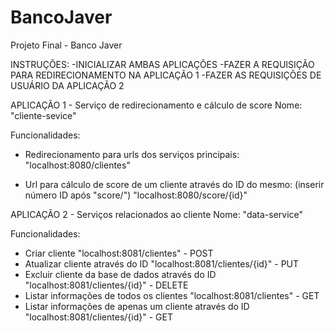 # BancoJaver
Projeto Final - Banco Javer

INSTRUÇÕES:
-INICIALIZAR AMBAS APLICAÇÕES
-FAZER A REQUISIÇÃO PARA REDIRECIONAMENTO NA APLICAÇÃO 1
-FAZER AS REQUISIÇÕES DE USUÁRIO DA APLICAÇÃO 2

APLICAÇÃO 1 - Serviço de redirecionamento e cálculo de score
Nome: "cliente-sevice"

Funcionalidades:

- Redirecionamento para urls dos serviços principais:
  "localhost:8080/clientes"

- Url para cálculo de score de um cliente através do ID do mesmo:
  (inserir número ID após "score/")
  "localhost:8080/score/{id}"

APLICAÇÃO 2 - Serviços relacionados ao cliente
Nome: "data-service"

Funcionalidades:

- Criar cliente
  "localhost:8081/clientes" - POST
- Atualizar cliente através do ID
  "localhost:8081/clientes/{id}" - PUT
- Excluir cliente da base de dados através do ID
  "localhost:8081/clientes/{id}" - DELETE
- Listar informações de todos os clientes
  "localhost:8081/clientes" - GET
- Listar informações de apenas um cliente através do ID
  "localhost:8081/clientes/{id}" - GET



